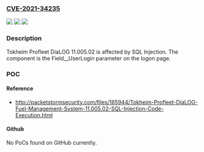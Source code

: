 ### [CVE-2021-34235](https://cve.mitre.org/cgi-bin/cvename.cgi?name=CVE-2021-34235)
![](https://img.shields.io/static/v1?label=Product&message=n%2Fa&color=blue)
![](https://img.shields.io/static/v1?label=Version&message=n%2Fa&color=blue)
![](https://img.shields.io/static/v1?label=Vulnerability&message=n%2Fa&color=brighgreen)

### Description

Tokheim Profleet DiaLOG 11.005.02 is affected by SQL Injection. The component is the Field__UserLogin parameter on the logon page.

### POC

#### Reference
- http://packetstormsecurity.com/files/165944/Tokheim-Profleet-DiaLOG-Fuel-Management-System-11.005.02-SQL-Injection-Code-Execution.html

#### Github
No PoCs found on GitHub currently.

